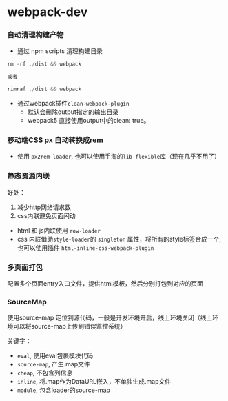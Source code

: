 # webpack-dev

### 自动清理构建产物
* 通过 npm scripts 清理构建目录
```javascript
rm -rf ./dist && webpack

或者

rimraf ./dist && webpack
```
* 通过webpack插件`clean-webpack-plugin`
  - 默认会删除output指定的输出目录
  - webpack5 直接使用output中的clean: true。


### 移动端CSS px 自动转换成rem
* 使用 `px2rem-loader`, 也可以使用手淘的`lib-flexible`库（现在几乎不用了）

### 静态资源内联
好处：
1. 减少http网络请求数
2. css内联避免页面闪动

* html 和 js内联使用 `row-loader`
* css 内联借助`style-loader`的 `singleton` 属性，将所有的style标签合成一个, 也可以使用插件 `html-inline-css-webpack-plugin`

### 多页面打包
配置多个页面entry入口文件，提供html模板，然后分别打包到对应的页面

### SourceMap
使用source-map 定位到源代码，一般是开发环境开启，线上环境关闭（线上环境可以将source-map上传到错误监控系统）

关键字：

- `eval`, 使用eval包裹模块代码
- `source-map`, 产生.map文件
- `cheap`, 不包含列信息
- `inline`, 将.map作为DataURL嵌入，不单独生成.map文件
- `module`, 包含loader的source-map